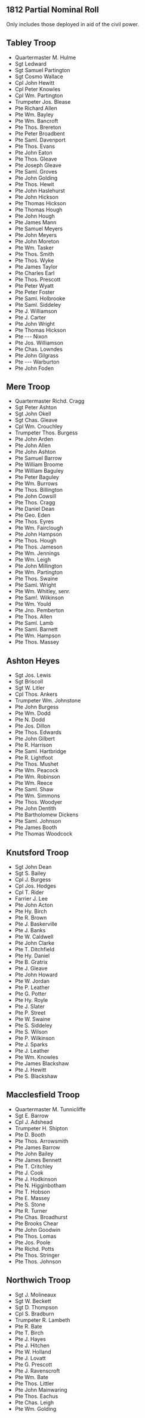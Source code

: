 ## 1812 Partial Nominal Roll

Only includes those deployed in aid of the civil power.

## Tabley Troop

* Quartermaster M. Hulme
* Sgt Ledward
* Sgt Samuel  Partington
* Sgt Cosmo Wallace
* Cpl John Hewitt
* Cpl Peter Knowles
* Cpl Wm. Partington
* Trumpeter Jos. Blease 
* Pte Richard Allen 
* Pte Wm. Bayley 
* Pte Wm. Bancroft 
* Pte Thos. Brereton 
* Pte Peter Broadbent
* Pte Saml. Davenport 
* Pte Thos. Evans
* Pte John Eaton 
* Pte Thos. Gleave 
* Pte Joseph Gleave 
* Pte Saml. Groves 
* Pte John Golding 
* Pte Thos. Hewit 
* Pte John Haslehurst 
* Pte John Hickson
* Pte Thomas Hickson 
* Pte Thomas Hough
* Pte John Hough
* Pte James Mann 
* Pte Samuel Meyers
* Pte John Meyers
* Pte John Moreton
* Pte Wm. Tasker
* Pte Thos. Smith
* Pte Thos. Wyke
* Pte James Taylor
* Pte Charles Earl
* Pte Thos. Prescott
* Pte Peter Wyatt
* Pte Peter Foster
* Pte Saml. Holbrooke
* Pte Saml. Siddeley
* Pte J. Williamson
* Pte J. Carter
* Pte John Wright
* Pte Thomas Hickson
* Pte --- Nixon
* Pte Jos. Williamson 
* Pte Chas. Lowndes 
* Pte John Gilgrass
* Pte --- Warburton 
* Pte John Foden

## Mere Troop

* Quartermaster Richd. Cragg
* Sgt Peter Ashton
* Sgt John Okell
* Sgt Chas. Gleave
* Cpl Wm. Crouchley
* Trumpeter Thos. Burgess
* Pte John Arden
* Pte John Allen
* Pte John Ashton
* Pte Samuel Barrow
* Pte William Broome
* Pte William Baguley
* Pte Peter Baguley
* Pte Wm. Burrows
* Pte Thos. Billington
* Pte John Cowsill
* Pte Thos. Cragg
* Pte Daniel Dean
* Pte Geo. Eden
* Pte Thos. Eyres
* Pte Wm. Fairclough
* Pte John Hampson
* Pte Thos. Hough
* Pte Thos. Jameson
* Pte Wm. Jennings
* Pte Wm. Leigh
* Pte John Millington
* Pte Wm. Partington
* Pte Thos. Swaine
* Pte Saml. Wright
* Pte Wm. Whitley, senr.
* Pte Sam!. Wilkinson
* Pte Wm. Yould
* Pte Jno. Pemberton
* Pte Thos. Allen
* Pte Saml. Lamb
* Pte Saml. Barnett
* Pte Wm. Hampson
* Pte Thos. Massey

## Ashton Heyes

* Sgt Jos. Lewis
* Sgt Briscoll
* Sgt W. Litler
* Cpl Thos. Ankers
* Trumpeter Wm. Johnstone
* Pte John Burgess
* Pte Wm. Dodd                           
* Pte N. Dodd
* Pte Jos. Dillon
* Pte Thos. Edwards
* Pte John Gilbert
* Pte R. Harrison
* Pte Saml. Hartbridge
* Pte R. Lightfoot
* Pte Thos. Mushet
* Pte Wm. Peacock
* Pte Wm. Robinson
* Pte Wm. Reece
* Pte Saml. Shaw 
* Pte Wm. Simmons
* Pte Thos. Woodyer
* Pte John Dentith
* Pte Bartholomew Dickens
* Pte Saml. Johnson
* Pte James Booth
* Pte Thomas Woodcock

## Knutsford Troop

* Sgt John Dean
* Sgt S. Bailey
* Cpl J. Burgess
* Cpl Jos. Hodges
* Cpl T. Rider
* Farrier J. Lee
* Pte John Acton
* Pte Hy. Birch
* Pte R. Brown
* Pte J. Baskerville
* Pte J. Banks
* Pte W. Caldwell
* Pte John Clarke
* Pte T. Ditchfield
* Pte Hy. Daniel
* Pte B. Gratrix
* Pte J. Gleave
* Pte John Howard
* Pte W. Jordan
* Pte P. Leather
* Pte G. Potter
* Pte Hy. Royle
* Pte J. Slater
* Pte P. Street
* Pte W. Swaine
* Pte S. Siddeley
* Pte S. Wilson
* Pte P. Wilkinson
* Pte J. Sparks
* Pte J. Leather
* Pte Wm. Knowles
* Pte James Blackshaw
* Pte J. Hewitt
* Pte S. Blackshaw

## Macclesfield Troop

* Quartermaster M. Tunnicliffe
* Sgt E. Barrow
* Cpl J. Adshead
* Trumpeter H. Shipton
* Pte D. Booth
* Pte Thos. Arrowsmith
* Pte James Barrow
* Pte John Bailey
* Pte James Bennett
* Pte T. Critchley
* Pte J. Cook
* Pte J. Hodkinson
* Pte N. Higginbotham
* Pte T. Hobson
* Pte E. Massey
* Pte S. Stone
* Pte R. Turner
* Pte Chas. Broadhurst
* Pte Brooks Chear
* Pte John Goodwin
* Pte Thos. Lomas
* Pte Jos. Poole
* Pte Richd. Potts
* Pte Thos. Stringer
* Pte Thos. Johnson

## Northwich Troop

* Sgt J. Molineaux
* Sgt W. Beckett
* Sgt D. Thompson
* Cpl S. Bradburn
* Trumpeter R. Lambeth
* Pte R. Bate
* Pte T. Birch
* Pte J. Hayes
* Pte J. Hitchen
* Pte W. Holland
* Pte J. Lovatt
* Pte G. Prescott
* Pte J. Ravenscroft
* Pte Wm. Bate
* Pte Thos. Littler
* Pte John Mainwaring 
* Pte Thos. Eachus 
* Pte Chas. Leigh
* Pte Wm. Golding
